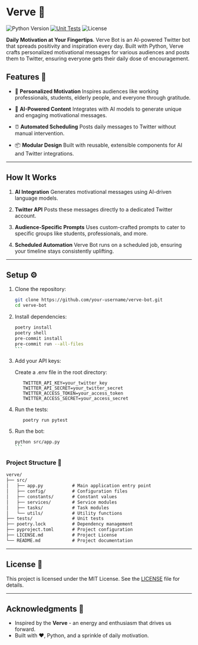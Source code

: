 # Verve 🤖

![Python Version](https://img.shields.io/pypi/pyversions/pytest?logo=python&version=3.11)
[![Unit Tests](https://github.com/tejastn10/verve/actions/workflows/unit-test.yml/badge.svg)](https://github.com/tejastn10/verve/actions/workflows/unit-test.yml)
![License](https://img.shields.io/badge/License-MIT-yellow?logo=open-source-initiative&logoColor=white)

**Daily Motivation at Your Fingertips**. Verve Bot is an AI-powered Twitter bot that spreads positivity and inspiration every day. Built with Python, Verve crafts personalized motivational messages for various audiences and posts them to Twitter, ensuring everyone gets their daily dose of encouragement.

## Features 🌟

- 🎯 **Personalized Motivation**
  Inspires audiences like working professionals, students, elderly people, and everyone through gratitude.

- 🤖 **AI-Powered Content**
  Integrates with AI models to generate unique and engaging motivational messages.

- ⏰ **Automated Scheduling**
  Posts daily messages to Twitter without manual intervention.

- 📦 **Modular Design**
  Built with reusable, extensible components for AI and Twitter integrations.

---

## How It Works

1. **AI Integration**
   Generates motivational messages using AI-driven language models.

2. **Twitter API**
   Posts these messages directly to a dedicated Twitter account.

3. **Audience-Specific Prompts**
   Uses custom-crafted prompts to cater to specific groups like students, professionals, and more.

4. **Scheduled Automation**
   Verve Bot runs on a scheduled job, ensuring your timeline stays consistently uplifting.

---

## Setup ⚙️

1. Clone the repository:

   ```bash
   git clone https://github.com/your-username/verve-bot.git
   cd verve-bot
   ```

2. Install dependencies:

   ````bash
   poetry install
   poetry shell
   pre-commit install
   pre-commit run --all-files
   ```

3. Add your API keys:

   Create a .env file in the root directory:

   ```environment
      TWITTER_API_KEY=your_twitter_key
      TWITTER_API_SECRET=your_twitter_secret
      TWITTER_ACCESS_TOKEN=your_access_token
      TWITTER_ACCESS_SECRET=your_access_secret
   ```

4. Run the tests:

   ```bash
      poetry run pytest
   ```

5. Run the bot:

   ````bash
   python src/app.py
   ```

### Project Structure 📂

```md
verve/
├── src/
│   ├── app.py           # Main application entry point
│   ├── config/          # Configuration files
│   ├── constants/       # Constant values
│   ├── services/        # Service modules
│   ├── tasks/           # Task modules
│   └── utils/           # Utility functions
├── tests/               # Unit tests
├── poetry.lock          # Dependency management
├── pyproject.toml       # Project configuration
├── LICENSE.md           # Project License
└── README.md            # Project documentation
```

---

## License 📜

This project is licensed under the MIT License. See the [LICENSE](LICENSE) file for details.

---

## Acknowledgments 🙌

- Inspired by the **Verve** - an energy and enthusiasm that drives us forward.
- Built with ❤️, Python, and a sprinkle of daily motivation.
